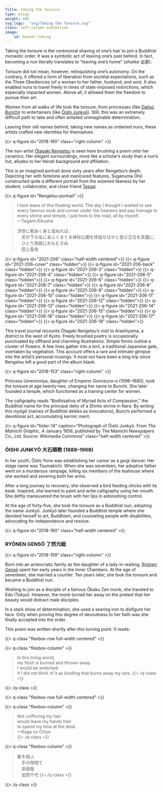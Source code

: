 ```yaml
---
Title: Taking the Tonsure
type: essay
weight: 405
svg_logo:  "svg/Taking the Tonsure.svg"
class: left-column exhibition
image: 
    id: banner-taking
---
```


Taking the tonsure is the ceremonial shaving of one’s hair to join a Buddhist monastic order. It was a symbolic act of leaving one’s past behind. In fact, becoming a nun literally translates to “leaving one’s home” (*shukke* <span lang="ja">出家</span>).

Tonsure did not mean, however, relinquishing one’s autonomy. On the contrary, it offered a form of liberation from societal expectations, such as the Three Obediences (of a woman to her father, husband, and son). It also enabled nuns to travel freely in times of state-imposed restrictions, which especially impacted women. Above all, it allowed them the freedom to pursue their art.

Women from all walks of life took the tonsure, from princesses (like [Daitsū Bunchi](/artists/#Daitsū-Bunchi-大通文智/)) to entertainers (like [Ōishi Junkyō](/artists/#Ōishi-Junkyō-大石順教/)). Still, this was an extremely difficult path to take and often entailed unimaginable determination.

Leaving their old names behind, taking new names as ordained nuns, these artists crafted new identities for themselves.


{{< q-figure id="2018-165" class="right-column" >}}

<div class="spacer-100"></div>

The nun-artist [Ōtagaki Rengetsu](/artists/#Ōtagaki-Rengetsu-太田垣蓮月/) is seen here brushing a poem onto her ceramics. Her elegant surroundings, more like a scholar’s study than a nun’s hut, alludes to her literati background and affiliation.

This is an imagined portrait done sixty years after Rengetsu’s death. Depicting her with feminine and manicured features, Suganuma Ōhō constructed quite a different portrait from the wizened likeness by her student, collaborator, and close friend [Tessai](/artists/#Tomioka-Tessai-富岡鉄斎/).

{{< q-figure id="Rengetsu-portrait" >}}

>I took leave of this floating world. The day I thought I wished to see every famous nook and corner under the heavens and pay homage to every shrine and temple, I just took to the road, all by myself.<br />
>—Tagami Kikusha

><span lang="ja">浮世に暇あく身と成ぬれば、<br />
>&#12288;天が下の名にあふくまぐま神社仏閣を拝詣せばやと思ひ立日を其儘に、<br />
>&#12288;ひとり旅路におもむきぬ<br />
>&#12288;田上菊舎</span>

<div class="spacer spacer-200"></div>

{{< q-figure id="2021-206" class="half-width centered">}}
{{< q-figure id="2021-206-cover" class="hidden">}}
{{< q-figure id="2021-206-back" class="hidden">}}
{{< q-figure id="2021-206-3" class="hidden">}}
{{< q-figure id="2021-206-4" class="hidden">}}
{{< q-figure id="2021-206-5" class="hidden">}}
{{< q-figure id="2021-206-6" class="hidden">}}
{{< q-figure id="2021-206-7" class="hidden">}}
{{< q-figure id="2021-206-8" class="hidden">}}
{{< q-figure id="2021-206-9" class="hidden">}}
{{< q-figure id="2021-206-10" class="hidden">}}
{{< q-figure id="2021-206-11" class="hidden">}}
{{< q-figure id="2021-206-12" class="hidden">}}
{{< q-figure id="2021-206-13" class="hidden">}}
{{< q-figure id="2021-206-14" class="hidden">}}
{{< q-figure id="2021-206-15" class="hidden">}}
{{< q-figure id="2021-206-16" class="hidden">}}
{{< q-figure id="2021-206-17" class="hidden">}}
{{< q-figure id="2021-206-18" class="hidden">}}

This travel journal recounts Ōtagaki Rengetsu’s visit to Arashiyama, a district to the west of Kyoto. Freely brushed poetry is occasionally punctuated by offhand and charming illustrations. Simple forms outline a cluster of flowers. A few lines gather into a *torii*, a traditional Japanese gate, overtaken by vegetation. This account offers a rare and intimate glimpse into the artist’s personal musings. It must not have been a long trip since Rengetsu left a good part of the album blank.


<div class="spacer spacer-300"></div>

{{< q-figure id="2018-153" class="right-column" >}}

Princess Umenomiya, daughter of Emperor Gomizuno-o (1596–1680), took the tonsure at age twenty-two, changing her name to Bunchi. She later founded a temple, which functioned as a training center for women.

The calligraphy reads “Bodhisattva of Myriad Acts of Compassion,” the Buddhist name for the principal deity of a Shinto shrine in Nara. By writing this *myōgō* (names of Buddhist deities as invocations), Bunchi performed a devotional act, accumulating karmic merit.

<div class="spacer spacer-300"></div>

{{< q-figure id="fister-14" caption="Photograph of Ōishi Junkyō. From *The Mainichi Graphic*, 4 January 1956, published by The Mainichi Newspapers Co., Ltd. Source: Wikimedia Commons" class="half-width centered" >}}

### ŌISHI JUNKYŌ <span lang="ja">大石順教</span> (1888–1968)

In her youth, Ōishi Yone was establishing her career as a *geigi* dancer. Her stage name was Tsumakichi. When she was seventeen, her adoptive father went on a murderous rampage, killing six members of the teahouse where she worked and severing both her arms.

After a long journey to recovery, she observed a bird feeding chicks with its beak. Inspired, she learned to paint and write calligraphy using her mouth. She deftly maneuvered the brush with her lips in astonishing control.

At the age of forty-five, she took the tonsure as a Buddhist nun, adopting the name Junkyō. Junkyō later founded a Buddhist temple where she devoted herself to art, Buddhism, and counseling people with disabilities, advocating for independence and resolve.

<div class="spacer spacer-300"></div>

{{< q-figure id="2018-160" class="half-width centered" >}}

### RYŌNEN GENSŌ <span lang="ja">了然元総</span>

{{< q-figure id="2018-159" class="right-column" >}}

Born into an aristocratic family as the daughter of a lady-in-waiting, [Ryōnen Gensō](/artists/#Ryōnen-Gensō-了然元総/) spent her early years in the Inner Chambers. At the age of seventeen, she married a courtier. Ten years later, she took the tonsure and became a Buddhist nun.

Wishing to join as a disciple of a famous Ōbaku Zen monk, she traveled to Edo (Tokyo). However, the monk turned her away on the pretext that her beauty would distract male disciples.

In a stark show of determination, she used a searing iron to disfigure her face. Only when proving this degree of devoutness to her faith was she finally accepted into the order.

<div class="spacer-200"></div>

This poem was written shortly after this turning point. It reads:

{{< q-class "flexbox-row full-width centered" >}}

{{< q-class "flexbox-column" >}}
>In this living world,<br />
>my flesh is burned and thrown away.<br />
>I would be wretched<br />
>if I did not think of it as kindling that burns away my sins.
{{< /q-class >}}

{{< /q-class >}}

{{< q-class "flexbox-row full-width centered" >}}

{{< q-class "flexbox-column" >}}
>Not coiffuring my hair<br />
>would leave my hands free<br />
>to spend my time at the desk.<br />
>—Kaga no Chiyo<br />
{{< /q-class >}}

{{< q-class "flexbox-column" >}}
><span lang="ja">髪を結ふ<br />
>&#12288;手の隙明て　<br />
>&#12288;炬燵哉<br />
>&#12288;加賀千代</span>
{{< /q-class >}}

{{< /q-class >}}



